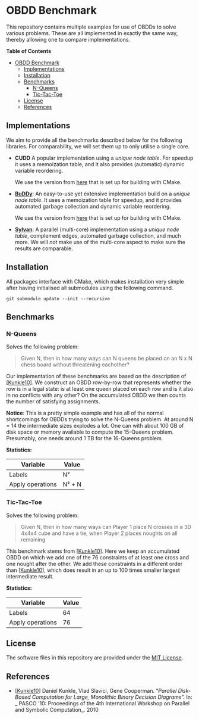 # OBDD Benchmark
This repository contains multiple examples for use of OBDDs to solve various
problems. These are all implemented in exactly the same way, thereby allowing
one to compare implementations.

<!-- markdown-toc start - Don't edit this section. Run M-x markdown-toc-refresh-toc -->
**Table of Contents**

- [OBDD Benchmark](#obdd-benchmark)
    - [Implementations](#implementations)
    - [Installation](#installation)
    - [Benchmarks](#benchmarks)
        - [N-Queens](#n-queens)
        - [Tic-Tac-Toe](#tic-tac-toe)
    - [License](#license)
    - [References](#references)

<!-- markdown-toc end -->

## Implementations
We aim to provide all the benchmarks described below for the following
libraries. For comparability, we will set them up to only utilise a single core.

- **CUDD**
  A popular implementation using a _unique node table_. For speedup it uses
  a memoization table, and it also provides (automatic) dynamic variable
  reordering.

  We use the version from [here](https://github.com/mballance/cudd) that is set
  up for building with CMake.


- [**BuDDy**](http://vlsicad.eecs.umich.edu/BK/Slots/cache/www.itu.dk/research/buddy/):
  An easy-to-use yet extensive implementation build on a _unique node table_. It
  uses a memoization table for speedup, and it provides automated garbage
  collection and dynamic variable reordering.

  We use the version from [here](https://github.com/jgcoded/BuDDy) that is set
  up for building with CMake.


- [**Sylvan**](https://github.com/trolando/sylvan):
  A parallel (multi-core) implementation using a _unique node table_, complement
  edges, automated garbage collection, and much more. We will *not* make use of
  the multi-core aspect to make sure the results are comparable.


## Installation
All packages interface with CMake, which makes installation very simple after
having initialised all submodules using the following command.

```
git submodule update --init --recursive
```


## Benchmarks

### N-Queens
Solves the following problem:

> Given N, then in how many ways can N queens be placed on an N x N chess board
> without threatening eachother?

Our implementation of these benchmarks are based on the description of
[[Kunkle10](#references)]. We construct an OBDD row-by-row that represents
whether the row is in a legal state: is at least one queen placed on each row
and is it also in no conflicts with any other? On the accumulated OBDD we then
counts the number of satisfying assignments.

**Notice**: This is a pretty simple example and has all of the normal
shortcomings for OBDDs trying to solve the N-Queens problem. At around N = 14
the intermediate sizes explodes a lot. One can with about 100 GB of disk space
or memory available to compute the 15-Queens problem. Presumably, one needs
around 1 TB for the 16-Queens problem.

**Statistics:**

| Variable         | Value  |
|------------------|--------|
| Labels           | N²     |
| Apply operations | N² + N |


### Tic-Tac-Toe
Solves the following problem:

> Given N, then in how many ways can Player 1 place N crosses in a 3D 4x4x4 cube
> and have a tie, when Player 2 places noughts on all remaining

This benchmark stems from [[Kunkle10](#references)]. Here we keep an accumulated
OBDD on which we add one of the 76 constraints of at least one cross and one
nought after the other. We add these constraints in a different order than
[[Kunkle10](#references)], which does result in an up to 100 times smaller largest
intermediate result.

**Statistics:**

| Variable         | Value |
|------------------|-------|
| Labels           |    64 |
| Apply operations |    76 |


## License
The software files in this repository are provided under the
[MIT License](/LICENSE.md).


## References

- [[Kunkle10](https://dl.acm.org/doi/abs/10.1145/1837210.1837222)] Daniel
  Kunkle, Vlad Slavici, Gene Cooperman. “_Parallel Disk-Based Computation for
  Large, Monolithic Binary Decision Diagrams_”. In: _ PASCO '10: Proceedings of
  the 4th International Workshop on Parallel and Symbolic Computation_. 2010
